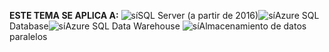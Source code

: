 <Token>**ESTE TEMA SE APLICA A:** ![sí](media/yes.png)SQL Server (a partir de 2016)![sí](media/yes.png)Azure SQL Database![sí](media/yes.png)Azure SQL Data Warehouse ![sí](media/yes.png)Almacenamiento de datos paralelos </Token>
